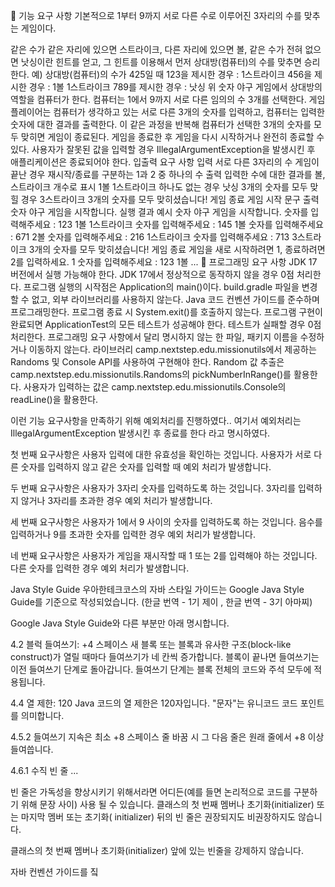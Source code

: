 🚀 기능 요구 사항
기본적으로 1부터 9까지 서로 다른 수로 이루어진 3자리의 수를 맞추는 게임이다.

같은 수가 같은 자리에 있으면 스트라이크, 다른 자리에 있으면 볼, 같은 수가 전혀 없으면 낫싱이란 힌트를 얻고, 그 힌트를 이용해서 먼저 상대방(컴퓨터)의 수를 맞추면 승리한다.
예) 상대방(컴퓨터)의 수가 425일 때
123을 제시한 경우 : 1스트라이크
456을 제시한 경우 : 1볼 1스트라이크
789를 제시한 경우 : 낫싱
위 숫자 야구 게임에서 상대방의 역할을 컴퓨터가 한다. 컴퓨터는 1에서 9까지 서로 다른 임의의 수 3개를 선택한다. 게임 플레이어는 컴퓨터가 생각하고 있는 서로 다른 3개의 숫자를 입력하고, 컴퓨터는 입력한 숫자에 대한 결과를 출력한다.
이 같은 과정을 반복해 컴퓨터가 선택한 3개의 숫자를 모두 맞히면 게임이 종료된다.
게임을 종료한 후 게임을 다시 시작하거나 완전히 종료할 수 있다.
사용자가 잘못된 값을 입력할 경우 IllegalArgumentException을 발생시킨 후 애플리케이션은 종료되어야 한다.
입출력 요구 사항
입력
서로 다른 3자리의 수
게임이 끝난 경우 재시작/종료를 구분하는 1과 2 중 하나의 수
출력
입력한 수에 대한 결과를 볼, 스트라이크 개수로 표시
1볼 1스트라이크
하나도 없는 경우
낫싱
3개의 숫자를 모두 맞힐 경우
3스트라이크
3개의 숫자를 모두 맞히셨습니다! 게임 종료
게임 시작 문구 출력
숫자 야구 게임을 시작합니다.
실행 결과 예시
숫자 야구 게임을 시작합니다.
숫자를 입력해주세요 : 123
1볼 1스트라이크
숫자를 입력해주세요 : 145
1볼
숫자를 입력해주세요 : 671
2볼
숫자를 입력해주세요 : 216
1스트라이크
숫자를 입력해주세요 : 713
3스트라이크
3개의 숫자를 모두 맞히셨습니다! 게임 종료
게임을 새로 시작하려면 1, 종료하려면 2를 입력하세요.
1
숫자를 입력해주세요 : 123
1볼
...
🎯 프로그래밍 요구 사항
JDK 17 버전에서 실행 가능해야 한다. JDK 17에서 정상적으로 동작하지 않을 경우 0점 처리한다.
프로그램 실행의 시작점은 Application의 main()이다.
build.gradle 파일을 변경할 수 없고, 외부 라이브러리를 사용하지 않는다.
Java 코드 컨벤션 가이드를 준수하며 프로그래밍한다.
프로그램 종료 시 System.exit()를 호출하지 않는다.
프로그램 구현이 완료되면 ApplicationTest의 모든 테스트가 성공해야 한다. 테스트가 실패할 경우 0점 처리한다.
프로그래밍 요구 사항에서 달리 명시하지 않는 한 파일, 패키지 이름을 수정하거나 이동하지 않는다.
라이브러리
camp.nextstep.edu.missionutils에서 제공하는 Randoms 및 Console API를 사용하여 구현해야 한다.
Random 값 추출은 camp.nextstep.edu.missionutils.Randoms의 pickNumberInRange()를 활용한다.
사용자가 입력하는 값은 camp.nextstep.edu.missionutils.Console의 readLine()을 활용한다.


이런 기능 요구사항을 만족하기 위해 예외처리를 진행하였다..  여기서 예외처리는  IllegalArgumentException 발생시킨 후 종료를 한다 라고 명시하였다. 

첫 번째 요구사항은 사용자 입력에 대한 유효성을 확인하는 것입니다. 사용자가 서로 다른 숫자를 입력하지 않고 같은 숫자를 입력할 때 예외 처리가 발생합니다.

두 번째 요구사항은 사용자가 3자리 숫자를 입력하도록 하는 것입니다. 3자리를 입력하지 않거나 3자리를 초과한 경우 예외 처리가 발생합니다.

세 번째 요구사항은 사용자가 1에서 9 사이의 숫자를 입력하도록 하는 것입니다. 음수를 입력하거나 9를 초과한 숫자를 입력한 경우 예외 처리가 발생합니다.

네 번째 요구사항은 사용자가 게임을 재시작할 때 1 또는 2를 입력해야 하는 것입니다. 다른 숫자를 입력한 경우 예외 처리가 발생합니다.



Java Style Guide
우아한테크코스의 자바 스타일 가이드는 Google Java Style Guide를 기준으로 작성되었습니다. (한글 번역 - 1기 제이 , 한글 번역 - 3기 아마찌)

Google Java Style Guide와 다른 부분만 아래 명시합니다.

4.2 블럭 들여쓰기: +4 스페이스
새 블록 또는 블록과 유사한 구조(block-like construct)가 열릴 때마다 들여쓰기가 네 칸씩 증가합니다. 블록이 끝나면 들여쓰기는 이전 들여쓰기 단계로 돌아갑니다. 들여쓰기 단계는 블록 전체의 코드와 주석 모두에 적용됩니다.

4.4 열 제한: 120
Java 코드의 열 제한은 120자입니다. "문자"는 유니코드 코드 포인트를 의미합니다.

4.5.2 들여쓰기 지속은 최소 +8 스페이스
줄 바꿈 시 그 다음 줄은 원래 줄에서 +8 이상 들여씁니다.

4.6.1 수직 빈 줄
...

빈 줄은 가독성을 향상시키기 위해서라면 어디든(예를 들면 논리적으로 코드를 구분하기 위해 문장 사이) 사용 될 수 있습니다. 클래스의 첫 번째 멤버나 초기화(initializer) 또는 마지막 멤버 또는 초기화( initializer) 뒤의 빈 줄은 권장되지도 비권장하지도 않습니다.

클래스의 첫 번째 멤버나 초기화(initializer) 앞에 있는 빈줄을 강제하지 않습니다.






자바 컨벤션 가이드를 짘

